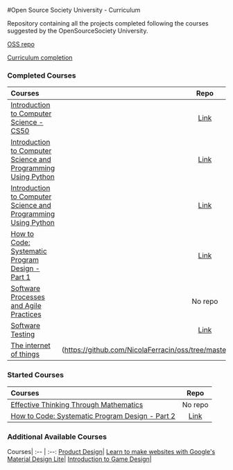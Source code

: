 #Open Source Society University - Curriculum

Repository containing all the projects completed following the courses suggested by the OpenSourceSociety University.

[OSS repo](https://github.com/open-source-society/computer-science)

[Curriculum completion](https://ossu.firebaseapp.com/#/profile/github:7750769)

### Completed Courses

Courses | Repo
:-- | :--:
[Introduction to Computer Science - CS50](https://www.edx.org/course/introduction-computer-science-harvardx-cs50x#!)| [Link](https://github.com/NicolaFerracin/oss/tree/master/Introduction%20to%20Computer%20Science)
[Introduction to Computer Science and Programming Using Python](https://www.edx.org/course/introduction-computer-science-mitx-6-00-1x-8#!)| [Link](https://github.com/NicolaFerracin/oss/tree/master/Introduction%20to%20Computer%20Science%20and%20Programming%20Using%20Python)
[Introduction to Computer Science and Programming Using Python](https://www.edx.org/course/introduction-computer-science-mitx-6-00-1x-8#!)| [Link](https://github.com/NicolaFerracin/oss/tree/master/Introduction%20to%20Computer%20Science%20and%20Programming%20Using%20Python)
[How to Code: Systematic Program Design - Part 1](https://www.edx.org/course/how-code-systematic-program-design-part-ubcx-spd1x)| [Link](https://github.com/NicolaFerracin/oss/tree/master/How%20to%20Code%20Systematic%20Program%20Design%20-%20Part%201)
[Software Processes and Agile Practices](https://www.coursera.org/learn/software-processes-and-agile-practices)| No repo
[Software Testing](https://www.udacity.com/course/software-testing--cs258)|[Link](https://github.com/NicolaFerracin/oss/tree/master/Software%20Testing)
[The internet of things](https://www.futurelearn.com/courses/internet-of-things)|(https://github.com/NicolaFerracin/oss/tree/master/The%20Internet%20of%20Things)

### Started Courses

Courses| Repo
:-- | :--:
[Effective Thinking Through Mathematics](https://www.edx.org/course/effective-thinking-through-mathematics-utaustinx-ut-9-01x-0)|No repo
[How to Code: Systematic Program Design - Part 2](https://www.edx.org/course/how-code-systematic-program-design-part-ubcx-spd2x)|[Link](https://github.com/NicolaFerracin/oss/tree/master/How%20to%20Code%20Systematic%20Program%20Design%20-%20Part%202)


### Additional Available Courses

Courses|
:-- | :--:
[Product Design](https://www.udacity.com/course/viewer#!/c-ud509/l-4290398958/m-4301098544)|
[Learn to make websites with Google's Material Design Lite](https://www.udemy.com/learn-googles-material-design-lite/)|
[Introduction to Game Design](https://www.edx.org/course/introduction-game-design-mitx-11-126x-0)|



